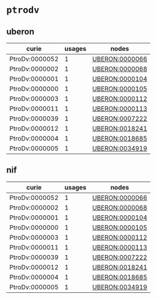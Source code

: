# `ptrodv`

## uberon

| curie          |   usages | nodes                                                           |
|----------------|----------|-----------------------------------------------------------------|
| PtroDv:0000052 |        1 | [UBERON:0000066](http://purl.obolibrary.org/obo/UBERON_0000066) |
| PtroDv:0000002 |        1 | [UBERON:0000068](http://purl.obolibrary.org/obo/UBERON_0000068) |
| PtroDv:0000001 |        1 | [UBERON:0000104](http://purl.obolibrary.org/obo/UBERON_0000104) |
| PtroDv:0000000 |        1 | [UBERON:0000105](http://purl.obolibrary.org/obo/UBERON_0000105) |
| PtroDv:0000003 |        1 | [UBERON:0000112](http://purl.obolibrary.org/obo/UBERON_0000112) |
| PtroDv:0000011 |        1 | [UBERON:0000113](http://purl.obolibrary.org/obo/UBERON_0000113) |
| PtroDv:0000039 |        1 | [UBERON:0007222](http://purl.obolibrary.org/obo/UBERON_0007222) |
| PtroDv:0000012 |        1 | [UBERON:0018241](http://purl.obolibrary.org/obo/UBERON_0018241) |
| PtroDv:0000004 |        1 | [UBERON:0018685](http://purl.obolibrary.org/obo/UBERON_0018685) |
| PtroDv:0000005 |        1 | [UBERON:0034919](http://purl.obolibrary.org/obo/UBERON_0034919) |

## nif

| curie          |   usages | nodes                                                           |
|----------------|----------|-----------------------------------------------------------------|
| PtroDv:0000052 |        1 | [UBERON:0000066](http://purl.obolibrary.org/obo/UBERON_0000066) |
| PtroDv:0000002 |        1 | [UBERON:0000068](http://purl.obolibrary.org/obo/UBERON_0000068) |
| PtroDv:0000001 |        1 | [UBERON:0000104](http://purl.obolibrary.org/obo/UBERON_0000104) |
| PtroDv:0000000 |        1 | [UBERON:0000105](http://purl.obolibrary.org/obo/UBERON_0000105) |
| PtroDv:0000003 |        1 | [UBERON:0000112](http://purl.obolibrary.org/obo/UBERON_0000112) |
| PtroDv:0000011 |        1 | [UBERON:0000113](http://purl.obolibrary.org/obo/UBERON_0000113) |
| PtroDv:0000039 |        1 | [UBERON:0007222](http://purl.obolibrary.org/obo/UBERON_0007222) |
| PtroDv:0000012 |        1 | [UBERON:0018241](http://purl.obolibrary.org/obo/UBERON_0018241) |
| PtroDv:0000004 |        1 | [UBERON:0018685](http://purl.obolibrary.org/obo/UBERON_0018685) |
| PtroDv:0000005 |        1 | [UBERON:0034919](http://purl.obolibrary.org/obo/UBERON_0034919) |

